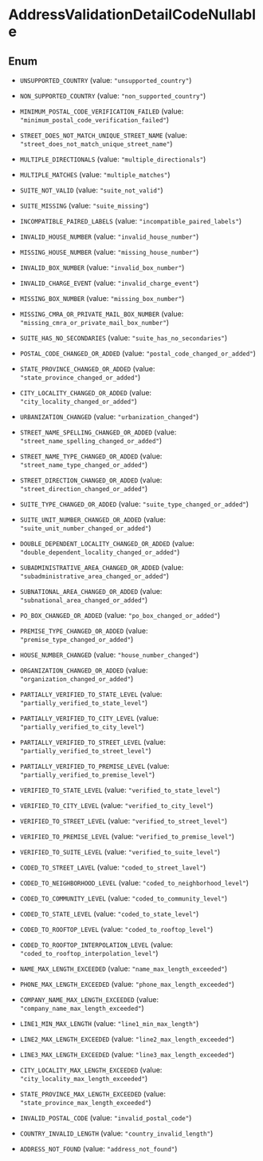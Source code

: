 

# AddressValidationDetailCodeNullable

## Enum


* `UNSUPPORTED_COUNTRY` (value: `"unsupported_country"`)

* `NON_SUPPORTED_COUNTRY` (value: `"non_supported_country"`)

* `MINIMUM_POSTAL_CODE_VERIFICATION_FAILED` (value: `"minimum_postal_code_verification_failed"`)

* `STREET_DOES_NOT_MATCH_UNIQUE_STREET_NAME` (value: `"street_does_not_match_unique_street_name"`)

* `MULTIPLE_DIRECTIONALS` (value: `"multiple_directionals"`)

* `MULTIPLE_MATCHES` (value: `"multiple_matches"`)

* `SUITE_NOT_VALID` (value: `"suite_not_valid"`)

* `SUITE_MISSING` (value: `"suite_missing"`)

* `INCOMPATIBLE_PAIRED_LABELS` (value: `"incompatible_paired_labels"`)

* `INVALID_HOUSE_NUMBER` (value: `"invalid_house_number"`)

* `MISSING_HOUSE_NUMBER` (value: `"missing_house_number"`)

* `INVALID_BOX_NUMBER` (value: `"invalid_box_number"`)

* `INVALID_CHARGE_EVENT` (value: `"invalid_charge_event"`)

* `MISSING_BOX_NUMBER` (value: `"missing_box_number"`)

* `MISSING_CMRA_OR_PRIVATE_MAIL_BOX_NUMBER` (value: `"missing_cmra_or_private_mail_box_number"`)

* `SUITE_HAS_NO_SECONDARIES` (value: `"suite_has_no_secondaries"`)

* `POSTAL_CODE_CHANGED_OR_ADDED` (value: `"postal_code_changed_or_added"`)

* `STATE_PROVINCE_CHANGED_OR_ADDED` (value: `"state_province_changed_or_added"`)

* `CITY_LOCALITY_CHANGED_OR_ADDED` (value: `"city_locality_changed_or_added"`)

* `URBANIZATION_CHANGED` (value: `"urbanization_changed"`)

* `STREET_NAME_SPELLING_CHANGED_OR_ADDED` (value: `"street_name_spelling_changed_or_added"`)

* `STREET_NAME_TYPE_CHANGED_OR_ADDED` (value: `"street_name_type_changed_or_added"`)

* `STREET_DIRECTION_CHANGED_OR_ADDED` (value: `"street_direction_changed_or_added"`)

* `SUITE_TYPE_CHANGED_OR_ADDED` (value: `"suite_type_changed_or_added"`)

* `SUITE_UNIT_NUMBER_CHANGED_OR_ADDED` (value: `"suite_unit_number_changed_or_added"`)

* `DOUBLE_DEPENDENT_LOCALITY_CHANGED_OR_ADDED` (value: `"double_dependent_locality_changed_or_added"`)

* `SUBADMINISTRATIVE_AREA_CHANGED_OR_ADDED` (value: `"subadministrative_area_changed_or_added"`)

* `SUBNATIONAL_AREA_CHANGED_OR_ADDED` (value: `"subnational_area_changed_or_added"`)

* `PO_BOX_CHANGED_OR_ADDED` (value: `"po_box_changed_or_added"`)

* `PREMISE_TYPE_CHANGED_OR_ADDED` (value: `"premise_type_changed_or_added"`)

* `HOUSE_NUMBER_CHANGED` (value: `"house_number_changed"`)

* `ORGANIZATION_CHANGED_OR_ADDED` (value: `"organization_changed_or_added"`)

* `PARTIALLY_VERIFIED_TO_STATE_LEVEL` (value: `"partially_verified_to_state_level"`)

* `PARTIALLY_VERIFIED_TO_CITY_LEVEL` (value: `"partially_verified_to_city_level"`)

* `PARTIALLY_VERIFIED_TO_STREET_LEVEL` (value: `"partially_verified_to_street_level"`)

* `PARTIALLY_VERIFIED_TO_PREMISE_LEVEL` (value: `"partially_verified_to_premise_level"`)

* `VERIFIED_TO_STATE_LEVEL` (value: `"verified_to_state_level"`)

* `VERIFIED_TO_CITY_LEVEL` (value: `"verified_to_city_level"`)

* `VERIFIED_TO_STREET_LEVEL` (value: `"verified_to_street_level"`)

* `VERIFIED_TO_PREMISE_LEVEL` (value: `"verified_to_premise_level"`)

* `VERIFIED_TO_SUITE_LEVEL` (value: `"verified_to_suite_level"`)

* `CODED_TO_STREET_LAVEL` (value: `"coded_to_street_lavel"`)

* `CODED_TO_NEIGHBORHOOD_LEVEL` (value: `"coded_to_neighborhood_level"`)

* `CODED_TO_COMMUNITY_LEVEL` (value: `"coded_to_community_level"`)

* `CODED_TO_STATE_LEVEL` (value: `"coded_to_state_level"`)

* `CODED_TO_ROOFTOP_LEVEL` (value: `"coded_to_rooftop_level"`)

* `CODED_TO_ROOFTOP_INTERPOLATION_LEVEL` (value: `"coded_to_rooftop_interpolation_level"`)

* `NAME_MAX_LENGTH_EXCEEDED` (value: `"name_max_length_exceeded"`)

* `PHONE_MAX_LENGTH_EXCEEDED` (value: `"phone_max_length_exceeded"`)

* `COMPANY_NAME_MAX_LENGTH_EXCEEDED` (value: `"company_name_max_length_exceeded"`)

* `LINE1_MIN_MAX_LENGTH` (value: `"line1_min_max_length"`)

* `LINE2_MAX_LENGTH_EXCEEDED` (value: `"line2_max_length_exceeded"`)

* `LINE3_MAX_LENGTH_EXCEEDED` (value: `"line3_max_length_exceeded"`)

* `CITY_LOCALITY_MAX_LENGTH_EXCEEDED` (value: `"city_locality_max_length_exceeded"`)

* `STATE_PROVINCE_MAX_LENGTH_EXCEEDED` (value: `"state_province_max_length_exceeded"`)

* `INVALID_POSTAL_CODE` (value: `"invalid_postal_code"`)

* `COUNTRY_INVALID_LENGTH` (value: `"country_invalid_length"`)

* `ADDRESS_NOT_FOUND` (value: `"address_not_found"`)



